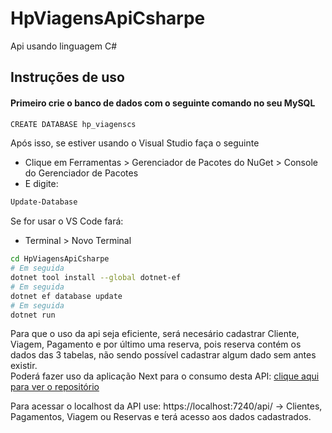 # HpViagensApiCsharpe
 Api usando linguagem C#

## Instruções de uso
#### Primeiro crie o banco de dados com o seguinte comando no seu MySQL
```bash
CREATE DATABASE hp_viagenscs
```
Após isso, se estiver usando o Visual Studio faça o seguinte
- Clique em Ferramentas > Gerenciador de Pacotes do NuGet > Console do Gerenciador de Pacotes
- E digite:
```bash
Update-Database
```

Se for usar o VS Code fará:
- Terminal > Novo Terminal 
```bash
cd HpViagensApiCsharpe
# Em seguida
dotnet tool install --global dotnet-ef
# Em seguida
dotnet ef database update
# Em seguida
dotnet run
```
Para que o uso da api seja eficiente, será necesário cadastrar Cliente, Viagem, Pagamento e por último uma reserva, pois reserva contém os dados das 3 tabelas, não sendo possível cadastrar algum dado sem antes existir. </br>
Poderá fazer uso da aplicação Next para o consumo desta API: [clique aqui para ver o repositório](https://github.com/heitorpimentel/hp-viagens-final.git)

Para acessar o localhost da API use: https://localhost:7240/api/ -> Clientes, Pagamentos, Viagem ou Reservas e terá acesso aos dados cadastrados.
